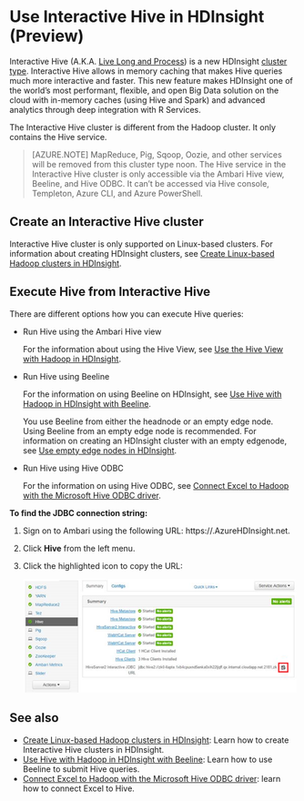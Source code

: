 <properties
	pageTitle="Use Interactive Hive in HDInsight? | Microsoft Azure"
	description="Learn how to use Interactive Hive (Hive on LLAP) in HDInsight."
	keywords=""
	services="hdinsight"
	documentationCenter=""
	tags="azure-portal"
	authors="mumian" 
	manager="jhubbard"
	editor="cgronlun"/>

<tags
	ms.service="hdinsight"
	ms.workload="big-data"
	ms.tgt_pltfrm="na"
	ms.devlang="na"
	ms.topic="article"
	ms.date="10/05/2016"
	ms.author="jgao"/>


# Use Interactive Hive in HDInsight (Preview)

Interactive Hive (A.K.A. [Live Long and Process]( https://cwiki.apache.org/confluence/display/Hive/LLAP)) is a new HDInsight [cluster type]( hdinsight-hadoop-provision-linux-clusters.md#cluster-types).  Interactive Hive allows in memory caching that makes Hive queries much more interactive and faster. This new feature makes HDInsight one of the world’s most performant, flexible, and open Big Data solution on the cloud with in-memory caches (using Hive and Spark) and advanced analytics through deep integration with R Services. 

The Interactive Hive cluster is different from the Hadoop cluster. It only contains the Hive service. 

> [AZURE.NOTE] MapReduce, Pig, Sqoop, Oozie, and other services will be removed from this cluster type noon.
The Hive service in the Interactive Hive cluster is only accessible via the Ambari Hive view, Beeline, and Hive ODBC. It can’t be accessed via Hive console, Templeton, Azure CLI, and Azure PowerShell. 


 


## Create an Interactive Hive cluster

Interactive Hive cluster is only supported on Linux-based clusters. For information about creating HDInsight clusters, see [Create Linux-based Hadoop clusters in HDInsight](hdinsight-hadoop-provision-linux-clusters.md).


## Execute Hive from Interactive Hive

There are different options how you can execute Hive queries:

- Run Hive using the Ambari Hive view

	For the information about using the Hive View, see [Use the Hive View with Hadoop in HDInsight]( hdinsight-hadoop-use-hive-ambari-view.md).

- Run Hive using Beeline

	For the information on using Beeline on HDInsight, see [Use Hive with Hadoop in HDInsight with Beeline](hdinsight-hadoop-use-hive-beeline.md).

	You use Beeline from either the headnode or an empty edge node.  Using Beeline from an empty edge node is recommended.  For information on creating an HDInsight cluster with an empty edgenode, see [Use empty edge nodes in HDInsight](hdinsight-apps-use-edge-node.md).

- Run Hive using Hive ODBC

	For the information on using Hive ODBC, see [Connect Excel to Hadoop with the Microsoft Hive ODBC driver](hdinsight-connect-excel-hive-odbc-driver.md).

**To find the JDBC connection string:**

1.	Sign on to Ambari using the following URL: https://<ClusterName>.AzureHDInsight.net.
2.	Click **Hive** from the left menu.
3.	Click the highlighted icon to copy the URL:

	![HDInsight Hadoop Interactive Hive LLAP JDBC](./media/hdinsight-hadoop-use-interactive-hive/hdinsight-hadoop-use-interactive-hive-jdbc.png)

## See also
-	[Create Linux-based Hadoop clusters in HDInsight](hdinsight-hadoop-provision-linux-clusters.md): Learn how to create Interactive Hive clusters in HDInsight.
-	[Use Hive with Hadoop in HDInsight with Beeline](hdinsight-hadoop-use-hive-beeline.md): Learn how to use Beeline to submit Hive queries.
-	[Connect Excel to Hadoop with the Microsoft Hive ODBC driver](hdinsight-connect-excel-hive-odbc-driver.md): learn how to connect Excel to Hive.
